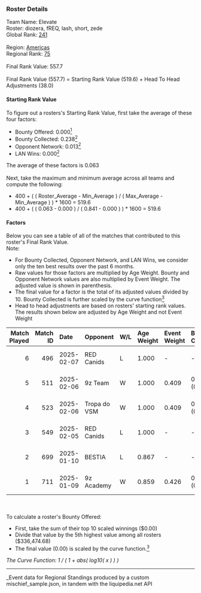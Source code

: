 ### Roster Details<br />
Team Name: Elevate<br />
Roster: diozera, fREQ, lash, short, zede<br />
Global Rank: [241](../../standings_global_2025_03_01.md)<br />
<br />
Region: [Americas]( ../../standings_americas_2025_03_01.md)<br />
Regional Rank: [75]( ../../standings_americas_2025_03_01.md)<br />
<br />
Final Rank Value:  557.7<br />
<br />
Final Rank Value (557.7) = Starting Rank Value (519.6) + Head To Head Adjustments (38.0)<br />

#### Starting Rank Value<br />
To figure out a rosters's Starting Rank Value, first take the average of these four factors:<br />
- Bounty Offered: 0.000[<sup>1</sup>](#table2)
- Bounty Collected: 0.238[<sup>2</sup>](#table1)
- Opponent Network: 0.013[<sup>2</sup>](#table1)
- LAN Wins: 0.000[<sup>2</sup>](#table1)

The average of these factors is 0.063<br />
<br />
Next, take the maximum and minimum average across all teams and compute the following:<br />
- 400 + ( ( Roster_Average - Min_Average ) / ( Max_Average - Min_Average ) ) * 1600 = 519.6
- 400 + ( ( 0.063 - 0.000 ) / ( 0.841 - 0.000 ) ) * 1600 = 519.6


#### Factors<br />
Below you can see a table of all of the matches that contributed to this roster's Final Rank Value.<br />
Note:<br />

- For Bounty Collected, Opponent Network, and LAN Wins, we consider only the ten best results over the past 6 months.
- Raw values for those factors are multiplied by Age Weight. Bounty and Opponent Network values are also multiplied by Event Weight. The adjusted value is shown in parenthesis.
- The final value for a factor is the total of its adjusted values divided by 10. Bounty Collected is further scaled by the curve function[<sup>3</sup>](#curveFunction)
- Head to head adjustments are based on rosters' starting rank values. The results shown below are adjusted by Age Weight and not Event Weight
<span id="table1"></span><br />


| Match Played | Match ID | Date       | Opponent     | W/L | Age Weight | Event Weight | Bounty Collected | Opponent Network | LAN Wins  | H2H Adj. | Roster                              |
| -: | -: | :- | :- | :- | :- | :- | :- | :- | :- | -: | :- |
|            6 |      496 | 2025-02-07 | RED Canids   | L   | 1.000      | -            | -                | -                | -         |    -4.21 | diozera, fREQ, lash, short, zede    |
|            5 |      511 | 2025-02-06 | 9z Team      | W   | 1.000      | 0.409        | 0.015 (0.006)    | 0.135 (0.055)    | 0 (0.000) |    24.98 | diozera, fREQ, lash, short, zede    |
|            4 |      523 | 2025-02-06 | Tropa do VSM | W   | 1.000      | 0.409        | 0.000 (0.000)    | 0.000 (0.000)    | 0 (0.000) |     9.88 | diozera, fREQ, lash, short, zede    |
|            3 |      549 | 2025-02-05 | RED Canids   | L   | 1.000      | -            | -                | -                | -         |    -3.92 | diozera, fREQ, lash, short, zede    |
|            2 |      699 | 2025-01-10 | BESTIA       | L   | 0.867      | -            | -                | -                | -         |    -2.62 | desh, fREQ, Leomonster, short, zede |
|            1 |      711 | 2025-01-09 | 9z Academy   | W   | 0.859      | 0.426        | 0.000 (0.000)    | 0.210 (0.077)    | 0 (0.000) |    13.94 | desh, fREQ, Leomonster, short, zede |

<br />
<span id="table2"></span><br />
To calculate a roster's Bounty Offered:<br />

- First, take the sum of their top 10 scaled winnings ($0.00)
- Divide that value by the 5th highest value among all rosters ($336,474.68)
- The final value (0.00) is scaled by the curve function.[<sup>3</sup>](#curveFunction)

<span id="curveFunction"></span>_The Curve Function: 1 / ( 1 + abs( log10( x ) ) )_<br />

---
_Event data for Regional Standings produced by a custom mischief_sample.json, in tandem with the liquipedia.net API<br />
